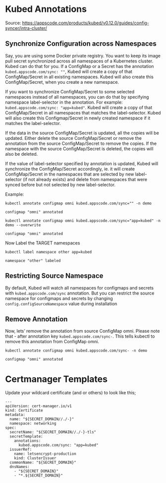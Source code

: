 # Kubed Annotations
Source: https://appscode.com/products/kubed/v0.12.0/guides/config-syncer/intra-cluster/

## Synchronize Configuration across Namespaces
Say, you are using some Docker private registry. You want to keep its image pull secret synchronized across all namespaces of a Kubernetes cluster. Kubed can do that for you. If a ConfigMap or a Secret has the annotation ```kubed.appscode.com/sync: ""```, Kubed will create a copy of that ConfigMap/Secret in all existing namespaces. Kubed will also create this ConfigMap/Secret, when you create a new namespace.

If you want to synchronize ConfigMap/Secret to some selected namespaces instead of all namespaces, you can do that by specifying namespace label-selector in the annotation. For example: ```kubed.appscode.com/sync: "app=kubed"```. Kubed will create a copy of that ConfigMap/Secret in all namespaces that matches the label-selector. Kubed will also create this Configmap/Secret in newly created namespace if it matches the label-selector.

If the data in the source ConfigMap/Secret is updated, all the copies will be updated. Either delete the source ConfigMap/Secret or remove the annotation from the source ConfigMap/Secret to remove the copies. If the namespace with the source ConfigMap/Secret is deleted, the copies will also be deleted.

If the value of label-selector specified by annotation is updated, Kubed will synchronize the ConfigMap/Secret accordingly, ie. it will create ConfigMap/Secret in the namespaces that are selected by new label-selector (if not already exists) and delete from namespaces that were synced before but not selected by new label-selector.

Example:
~~~
kubectl annotate configmap omni kubed.appscode.com/sync="" -n demo
~~~
~~~
configmap "omni" annotated
~~~
~~~
kubectl annotate configmap omni kubed.appscode.com/sync="app=kubed" -n demo --overwrite
~~~~
~~~~
configmap "omni" annotated
~~~~
Now Label the TARGET namespaces
~~~~
kubectl label namespace other app=kubed
~~~~
~~~~
namespace "other" labeled
~~~~

## Restricting Source Namespace
By default, Kubed will watch all namespaces for configmaps and secrets with ```kubed.appscode.com/sync``` annotation. But you can restrict the source namespace for configmaps and secrets by changing ```config.configSourceNamespace``` value during installation

## Remove Annotation
Now, lets’ remove the annotation from source ConfigMap omni. Please note that - after annotation key ```kubed.appscode.com/sync-```. This tells kubectl to remove this annotation from ConfigMap omni.
```
kubectl annotate configmap omni kubed.appscode.com/sync- -n demo
```
```
configmap "omni" annotated
```

# Certmanager Templates
Update your wildcard certificate (and or others) to look like this;
~~~
---
apiVersion: cert-manager.io/v1
kind: Certificate
metadata:
  name: "${SECRET_DOMAIN//./-}"
  namespace: networking
spec:
  secretName: "${SECRET_DOMAIN//./-}-tls"
  secretTemplate:
    annotations:
      kubed.appscode.com/sync: "app=kubed"
  issuerRef:
    name: letsencrypt-production
    kind: ClusterIssuer
  commonName: "${SECRET_DOMAIN}"
  dnsNames:
    - "${SECRET_DOMAIN}"
    - "*.${SECRET_DOMAIN}"
~~~